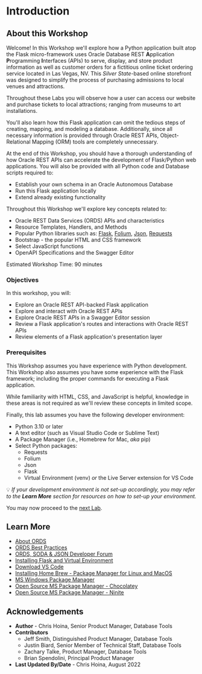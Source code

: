 # Introduction

## About this Workshop

Welcome! In this Workshop we'll explore how a Python application built atop the Flask micro-framework uses Oracle Database REST **A**pplication **P**rogramming **I**nterfaces (APIs) to serve, display, and store product information as well as customer orders for a fictitious online ticket ordering service located in Las Vegas, NV. This *Silver State*-based online storefront was designed to simplify the process of purchasing admissions to local venues and attractions. 

Throughout these Labs you will observe how a user can access our website and purchase tickets to local attractions; ranging from museums to art installations.

You'll also learn how this Flask application can omit the tedious steps of creating, mapping, and modeling a database. Additionally, since all necessary information is provided through Oracle REST APIs, Object-Relational Mapping (ORM) tools are completely unnecessary.

At the end of this Workshop, you should have a thorough understanding of how Oracle REST APIs can accelerate the development of Flask/Python web applications. You will also be provided with all Python code and Database scripts required to:

- Establish your own schema in an Oracle Autonomous Database
- Run this Flask application locally
- Extend already existing functionality

Throughout this Workshop we'll explore key concepts related to: 

- Oracle REST Data Services (ORDS) APIs and characteristics
- Resource Templates, Handlers, and Methods 
- Popular Python libraries such as: [Flask](https://flask.palletsprojects.com/en/2.2.x/), [Folium](https://python-visualization.github.io/folium/), [Json](https://docs.python.org/3/library/json.html), [Requests](https://requests.readthedocs.io/en/latest/)
- Bootstrap - the popular HTML and CSS framework
- Select JavaScript functions
- OpenAPI Specifications and the Swagger Editor

Estimated Workshop Time: 90 minutes

### Objectives

In this workshop, you will:

- Explore an Oracle REST API-backed Flask application
- Explore and interact with Oracle REST APIs
- Explore Oracle REST APIs in a Swagger Editor session
- Review a Flask application's routes and interactions with Oracle REST APIs
- Review elements of a Flask application's presentation layer

### Prerequisites

This Workshop assumes you have experience with Python development. This Workshop also assumes you have some experience with the Flask framework; including the proper commands for executing a Flask application.

While familiarity with HTML, CSS, and JavaScript is helpful, knowledge in these areas is not required as we'll review these concepts in limited scope. 

Finally, this lab assumes you have the following developer environment: 

- Python 3.10 or later 
- A text editor (such as Visual Studio Code or Sublime Text)
- A Package Manager (i.e., Homebrew for Mac, *aka* pip)
- Select Python packages: 
  - Requests 
  - Folium
  - Json
  - Flask 
  - Virtual Environment (venv) *or* the Live Server extension for VS Code 

:bulb: *If your development environment is not set-up accordingly, you may refer to the **Learn More** section for resources on how to set-up your environment.*

You may now proceed to the [next Lab](#Next).

## Learn More

* [About ORDS](https://www.oracle.com/database/technologies/appdev/rest.html)
* [ORDS Best Practices](https://www.oracle.com/database/technologies/appdev/rest/best-practices/)
* [ORDS, SODA & JSON Developer Forum](https://community.oracle.com/tech/developers/categories/oracle_rest_data_services) 
* [Installing Flask and Virtual Environment](https://flask.palletsprojects.com/en/2.1.x/installation/)
* [Download VS Code](https://code.visualstudio.com/download)
* [Installing Home Brew - Package Manager for Linux and MacOS](https://docs.brew.sh/Installation)
* [MS Windows Package Manager](https://docs.microsoft.com/en-us/windows/package-manager/)
* [Open Source MS Package Manager - Chocolatey](https://chocolatey.org/)
* [Open Source MS Package Manager - Ninite](https://ninite.com/)

## Acknowledgements

* **Author** - Chris Hoina, Senior Product Manager, Database Tools
* **Contributors**
  - Jeff Smith, Distinguished Product Manager, Database Tools
  - Justin Biard, Senior Member of Technical Staff, Database Tools 
  - Zachary Talke, Product Manager, Database Tools
  - Brian Spendolini, Principal Product Manager
* **Last Updated By/Date** - Chris Hoina, August 2022
